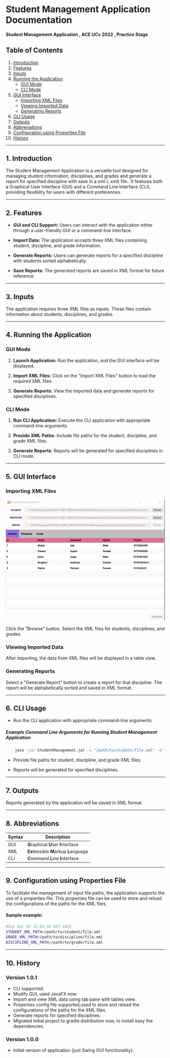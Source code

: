 # Student Management Application Documentation

#### Student Management Application , ACE UCv 2022 , Practice Stage

## Table of Contents

1. [Introduction](#introduction)
2. [Features](#features)
3. [Inputs](#inputs)
4. [Running the Application](#running-the-application)
    - [GUI Mode](#gui-mode)
    - [CLI Mode](#cli-mode)
5. [GUI Interface](#gui-interface)
    - [Importing XML Files](#importing-xml-files)
    - [Viewing Imported Data](#viewing-imported-data)
    - [Generating Reports](#generating-reports)
6. [CLI Usage](#cli-usage)
7. [Outputs](#outputs)
8. [Abbreviations](#abbreviations)
9. [Configuration using Properties File](#configuration-using-properties-file)
10. [History](#history)

----------------------------

## 1. Introduction <a name="introduction"></a>

The Student Management Application is a versatile tool designed for managing student information, disciplines, and
grades and generate a report for specified discipline with save in a xml (. xml) file.. It features both a Graphical
User Interface (GUI) and a Command Line Interface (CLI), providing flexibility for
users with different preferences.

----------------------------

## 2. Features <a name="features"></a>

- **GUI and CLI Support:** Users can interact with the application either through a user-friendly GUI or a command-line
  interface.


- **Import Data:** The application accepts three XML files containing student, discipline, and grade information.


- **Generate Reports:** Users can generate reports for a specified discipline with students sorted alphabetically.


- **Save Reports:** The generated reports are saved in XML format for future reference.

----------------------------

## 3. Inputs <a name="inputs"></a>

The application requires three XML files as inputs. These files contain information about students, disciplines, and
grades.

----------------------------

## 4. Running the Application <a name="running-the-application"></a>

### GUI Mode <a name="gui-mode"></a>

1. **Launch Application:** Run the application, and the GUI interface will be displayed.

2. **Import XML Files:** Click on the "Import XML Files" button to load the required XML files.

3. **Generate Reports:** View the imported data and generate reports for specified disciplines.

### CLI Mode <a name="cli-mode"></a>

1. **Run CLI Application:** Execute the CLI application with appropriate command-line arguments.

2. **Provide XML Paths:** Include file paths for the student, discipline, and grade XML files.

3. **Generate Reports:** Reports will be generated for specified disciplines in CLI mode.

----------------------------

## 5. GUI Interface <a name="gui-interface"></a>

### Importing XML Files <a name="importing-xml-files"></a>

![img.png](img.png)

Click the "Browse" button.
Select the XML files for students, disciplines, and grades.

### Viewing Imported Data <a name="viewing-imported-data"></a>

After importing, the data from XML files will be displayed in a table view.

### Generating Reports <a name="generating-reports"></a>

Select a  "Generate Report" button to create a report for that discipline. The report will be alphabetically sorted and
saved in XML format.


----------------------------

## 6. CLI Usage <a name="cli-usage"></a>

- Run the CLI application with appropriate command-line arguments.

##### Example Command Line Arguments for Running Student Management Application

```bash
    java -jar StudentManagement.jar -s "/path/to/student/file.xml" -d "/path/to/discipline/file.xml" -g "/path/to/grade/file.xml" -o "/path/to/output/file.xml"
```

- Provide file paths for student, discipline, and grade XML files.


- Reports will be generated for specified disciplines.

----------------------------

## 7. Outputs <a name="outputs"></a>

Reports generated by the application will be saved in XML format.

----------------------------

## 8. Abbreviations <a name="abbreviations"></a>

| Syntax | Description                            |
|--------|----------------------------------------|
| GUI    | **G**raphical **U**ser **I**nterface   |
| XML    | **Ex**tensible **M**arkup **L**anguage |
| CLI    | **C**ommand **L**ine **I**nterface     |

----------------------------

## 9. Configuration using Properties File <a name="configuration-using-properties-file"></a>

To facilitate the management of input file paths, the application supports the use of a properties file. This properties
file can be used to store and reload the configurations of the paths for the XML files.

#### Sample example:

```bash
#Sun Dec 03 13:03:18 EET 2023
STUDENT_XML_PATH=/path/to/student/file.xml
GRADE_XML_PATH=/path/to/discipline/file.xml
DISCIPLINE_XML_PATH=/path/to/grade/file.xml
```

---------------

## 10. History <a name="history"></a>

### Version 1.0.1

- CLI supported.
- Modify GUI, used JavaFX now.
- Import and view XML data using tab pane with tables view.
- Properties config file supported,used to store and reload the configurations of the paths for the XML files.
- Generate reports for specified disciplines.
- Migrated initial project to gradle distribution now, to install easy the dependencies.

### Version 1.0.0

- Initial version of application (just Swing GUI functionality).